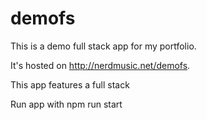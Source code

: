 # demofs
This is a demo full stack app for my portfolio.

It's hosted on http://nerdmusic.net/demofs.

This app features a full stack

Run app with npm run start

